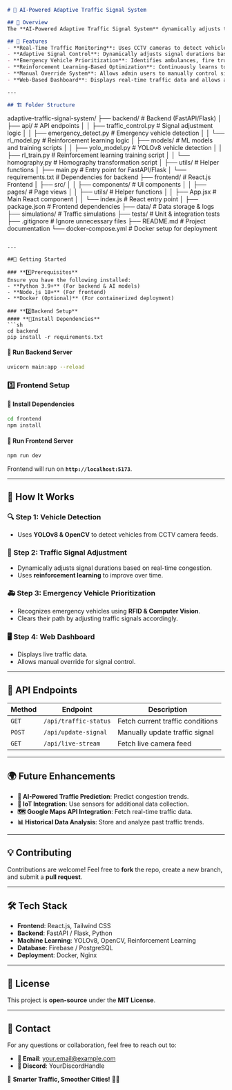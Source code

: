 ```markdown
# 🚦 AI-Powered Adaptive Traffic Signal System

## 📌 Overview
The **AI-Powered Adaptive Traffic Signal System** dynamically adjusts traffic signals based on real-time traffic conditions using **YOLOv8, OpenCV, and Reinforcement Learning (RL)**. This system prioritizes emergency vehicles, optimizes signal timing, and improves urban traffic flow.

## 🎯 Features
- **Real-Time Traffic Monitoring**: Uses CCTV cameras to detect vehicles and analyze congestion.
- **Adaptive Signal Control**: Dynamically adjusts signal durations based on real-time traffic data.
- **Emergency Vehicle Prioritization**: Identifies ambulances, fire trucks, and police vehicles for faster passage.
- **Reinforcement Learning-Based Optimization**: Continuously learns to improve signal efficiency.
- **Manual Override System**: Allows admin users to manually control signals via a dashboard.
- **Web-Based Dashboard**: Displays real-time traffic data and allows administrators to adjust settings.

---

## 🏗️ Folder Structure
```
adaptive-traffic-signal-system/
├── backend/                # Backend (FastAPI/Flask)
│   ├── api/                # API endpoints
│   │   ├── traffic_control.py  # Signal adjustment logic
│   │   ├── emergency_detect.py # Emergency vehicle detection
│   │   └── rl_model.py         # Reinforcement learning logic
│   ├── models/             # ML models and training scripts
│   │   ├── yolo_model.py       # YOLOv8 vehicle detection
│   │   ├── rl_train.py         # Reinforcement learning training script
│   │   └── homography.py       # Homography transformation script
│   ├── utils/              # Helper functions
│   ├── main.py             # Entry point for FastAPI/Flask
│   └── requirements.txt    # Dependencies for backend
├── frontend/               # React.js Frontend
│   ├── src/
│   │   ├── components/     # UI components
│   │   ├── pages/          # Page views
│   │   ├── utils/          # Helper functions
│   │   ├── App.jsx         # Main React component
│   │   └── index.js        # React entry point
│   ├── package.json        # Frontend dependencies
├── data/                   # Data storage & logs
├── simulations/            # Traffic simulations
├── tests/                  # Unit & integration tests
├── .gitignore              # Ignore unnecessary files
├── README.md               # Project documentation
└── docker-compose.yml      # Docker setup for deployment
```

---

##🚀 Getting Started

### **1️⃣Prerequisites**
Ensure you have the following installed:
- **Python 3.9+** (For backend & AI models)
- **Node.js 18+** (For frontend)
- **Docker (Optional)** (For containerized deployment)

### **2️⃣Backend Setup**
#### **🔹Install Dependencies**
```sh
cd backend
pip install -r requirements.txt
```

#### **🔹 Run Backend Server**
```sh
uvicorn main:app --reload
```

### **3️⃣ Frontend Setup**
#### **🔹 Install Dependencies**
```sh
cd frontend
npm install
```

#### **🔹 Run Frontend Server**
```sh
npm run dev
```
Frontend will run on **`http://localhost:5173`**.

---

## 🧠 How It Works
### **🔍 Step 1: Vehicle Detection**
- Uses **YOLOv8 & OpenCV** to detect vehicles from CCTV camera feeds.

### **🚦 Step 2: Traffic Signal Adjustment**
- Dynamically adjusts signal durations based on real-time congestion.
- Uses **reinforcement learning** to improve over time.

### **🚑 Step 3: Emergency Vehicle Prioritization**
- Recognizes emergency vehicles using **RFID & Computer Vision**.
- Clears their path by adjusting traffic signals accordingly.

### **🖥️ Step 4: Web Dashboard**
- Displays live traffic data.
- Allows manual override for signal control.

---

## 🔗 API Endpoints
| Method | Endpoint            | Description |
|--------|---------------------|-------------|
| `GET`  | `/api/traffic-status` | Fetch current traffic conditions |
| `POST` | `/api/update-signal`  | Manually update traffic signal |
| `GET`  | `/api/live-stream`    | Fetch live camera feed |

---

## 🌍 Future Enhancements
- **🚀 AI-Powered Traffic Prediction**: Predict congestion trends.
- **📡 IoT Integration**: Use sensors for additional data collection.
- **🗺️ Google Maps API Integration**: Fetch real-time traffic data.
- **📊 Historical Data Analysis**: Store and analyze past traffic trends.

---

## 💡 Contributing
Contributions are welcome! Feel free to **fork** the repo, create a new branch, and submit a **pull request**.

---

## 🛠 Tech Stack
- **Frontend**: React.js, Tailwind CSS
- **Backend**: FastAPI / Flask, Python
- **Machine Learning**: YOLOv8, OpenCV, Reinforcement Learning
- **Database**: Firebase / PostgreSQL
- **Deployment**: Docker, Nginx

---

## 📜 License
This project is **open-source** under the **MIT License**.

---

## 💬 Contact
For any questions or collaboration, feel free to reach out to:
- **📧 Email**: your.email@example.com
- **💬 Discord**: YourDiscordHandle

🚦 **Smarter Traffic, Smoother Cities!** 🌆✨
```